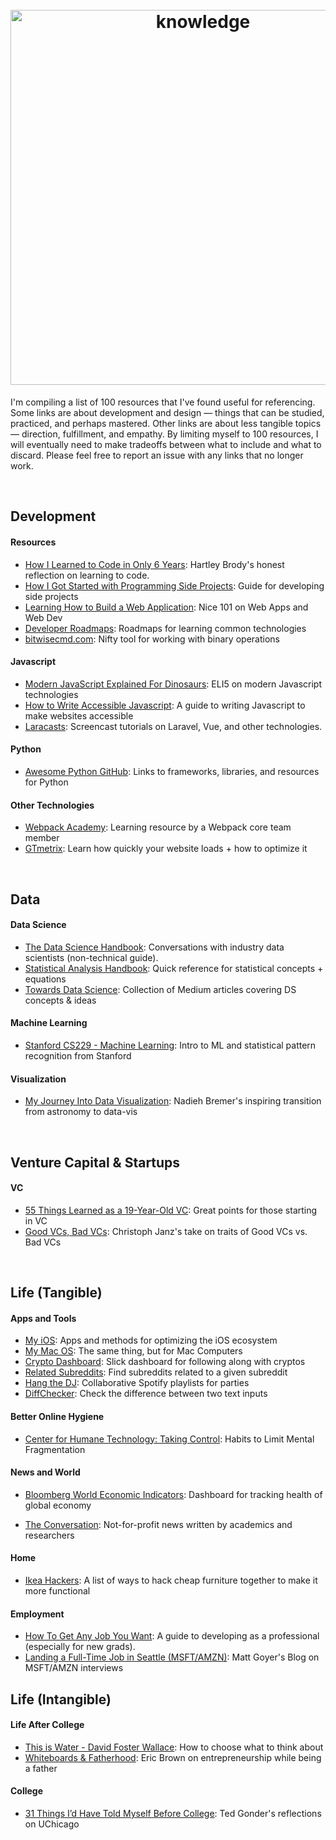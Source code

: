 <h1 align="center">
	<br>
	<img width="600" src="https://svgshare.com/i/L1q.svg" alt="knowledge">
	<br>
</h1>
I'm compiling a list of 100 resources that I've found useful for referencing. Some links are about development and design &mdash; things that can be studied, practiced, and perhaps mastered. Other links are about less tangible topics &mdash; direction, fulfillment, and empathy. By limiting myself to 100 resources, I will eventually need to make tradeoffs between what to include and what to discard. Please feel free to report an issue with any links that no longer work.

&nbsp;



## Development

#### Resources

* [How I Learned to Code in Only 6 Years](https://blog.hartleybrody.com/learning-to-code/): Hartley Brody's honest reflection on learning to code.
* [How I Got Started with Programming Side Projects](https://antrikshy.com/blog/how-i-got-started-with-programming-side-projects): Guide for developing side projects
* [Learning How to Build a Web Application](https://medium.com/@rchang/learning-how-to-build-a-web-application-c5499bd15c8f): Nice 101 on Web Apps and Web Dev
* [Developer Roadmaps](https://roadmap.sh/): Roadmaps for learning common technologies
* [bitwisecmd.com](http://bitwisecmd.com/): Nifty tool for working with binary operations 

#### Javascript

* [Modern JavaScript Explained For Dinosaurs](https://medium.com/the-node-js-collection/modern-javascript-explained-for-dinosaurs-f695e9747b70): ELI5 on modern Javascript technologies
* [How to Write Accessible Javascript](https://benrobertson.io/accessibility/javascript-accessibility#2-plan-for-common-keyboard-interactions): A guide to writing Javascript to make websites accessible
* [Laracasts](https://laracasts.com/): Screencast tutorials on Laravel, Vue, and other technologies.

#### Python

* [Awesome Python GitHub](https://github.com/vinta/awesome-python): Links to frameworks, libraries, and resources for Python

#### Other Technologies

* [Webpack Academy](https://webpack.academy/): Learning resource by a Webpack core team member
* [GTmetrix](https://gtmetrix.com/): Learn how quickly your website loads + how to optimize it

&nbsp;



## Data

#### Data Science

* [The Data Science Handbook](https://www.thedatasciencehandbook.com/): Conversations with industry data scientists (non-technical guide).
* [Statistical Analysis Handbook](http://www.statsref.com/HTML/index.html?binomial.html): Quick reference for statistical concepts + equations
* [Towards Data Science](https://towardsdatascience.com/): Collection of Medium articles covering DS concepts & ideas

#### Machine Learning

* [Stanford CS229 - Machine Learning](https://see.stanford.edu/Course/CS229):  Intro to ML and statistical pattern recognition from Stanford

#### Visualization

* [My Journey Into Data Visualization](https://www.visualcinnamon.com/2017/03/my-journey-into-dataviz): Nadieh Bremer's inspiring transition from astronomy to data-vis

&nbsp;



## Venture Capital & Startups

#### VC

* [55 Things Learned as a 19-Year-Old VC](https://medium.com/@tzhongg/55-things-learned-as-a-19-year-old-vc-6c54af2f0f89): Great points for those starting in VC
* [Good VCs, Bad VCs](http://christophjanz.blogspot.com/2014/11/good-vcs-bad-vcs.html): Christoph Janz's take on traits of Good VCs vs. Bad VCs

&nbsp;



## Life (Tangible)

#### Apps and Tools

* [My iOS](https://github.com/nikitavoloboev/my-ios): Apps and methods for optimizing the iOS ecosystem
* [My Mac OS](https://github.com/nikitavoloboev/my-mac-os): The same thing, but for Mac Computers
* [Crypto Dashboard](https://dashboard.crypto360.io/): Slick dashboard for following along with cryptos
* [Related Subreddits](https://anvaka.github.io/sayit/?query=): Find subreddits related to a given subreddit
* [Hang the DJ](https://hangthedj.app/): Collaborative Spotify playlists for parties
* [DiffChecker](https://www.diffchecker.com/): Check the difference between two text inputs

#### Better Online Hygiene

* [Center for Humane Technology: Taking Control](https://humanetech.com/resources/take-control/): Habits to Limit Mental Fragmentation

#### News and World

* [Bloomberg World Economic Indicators](https://www.bloomberg.com/graphics/world-economic-indicators-dashboard/): Dashboard for tracking health of global economy

* [The Conversation](https://theconversation.com/us): Not-for-profit news written by academics and researchers

#### Home

* [Ikea Hackers](https://www.ikeahackers.net/): A list of ways to hack cheap furniture together to make it more functional

#### Employment

* [How To Get Any Job You Want](https://dev.to/brandonskerritt/how-to-get-any-job-you-want-a-guide-to-employability-skills-1i3m): A guide to developing as a professional (especially for new grads).
* [Landing a Full-Time Job in Seattle (MSFT/AMZN)](http://blog.mattgoyer.com/stories/ftjobintinseattle.html): Matt Goyer's Blog on MSFT/AMZN interviews







## Life (Intangible)

#### Life After College

* [This is Water - David Foster Wallace](https://www.youtube.com/watch?v=8CrOL-ydFMI): How to choose what to think about
* [Whiteboards & Fatherhood](https://medium.com/@ericbrwn/whiteboards-fatherhood-4fbe6c0bd9ef): Eric Brown on entrepreneurship while being a father  

#### College

* [31 Things I’d Have Told Myself Before College](http://blog.tedgonder.com/a-few-more-things-i-learned-in-college): Ted Gonder's reflections on UChicago



